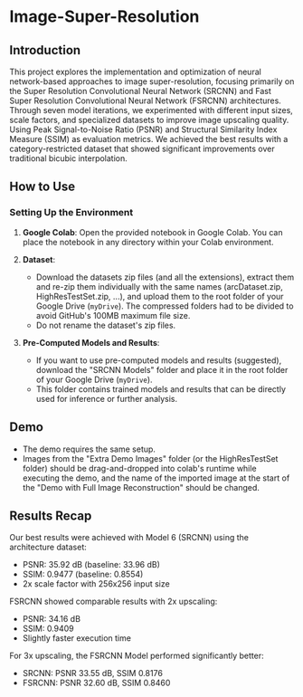 # Image-Super-Resolution

## Introduction
This project explores the implementation and optimization of neural network-based approaches to image super-resolution, focusing primarily on the Super Resolution Convolutional Neural Network (SRCNN) and Fast Super Resolution Convolutional Neural Network (FSRCNN) architectures. Through seven model iterations, we experimented with different input sizes, scale factors, and specialized datasets to improve image upscaling quality. Using Peak Signal-to-Noise Ratio (PSNR) and Structural Similarity Index Measure (SSIM) as evaluation metrics. We achieved the best results with a category-restricted dataset that showed significant improvements over traditional bicubic interpolation.

## How to Use

### Setting Up the Environment
1. **Google Colab**: Open the provided notebook in Google Colab. You can place the notebook in any directory within your Colab environment.

2. **Dataset**: 
   - Download the datasets zip files (and all the extensions), extract them and re-zip them individually with the same names (arcDataset.zip, HighResTestSet.zip, ...), and upload them to the root folder of your Google Drive (`myDrive`). The compressed folders had to be divided to avoid GitHub's 100MB maximum file size.
   - Do not rename the dataset's zip files.

3. **Pre-Computed Models and Results**:
   - If you want to use pre-computed models and results (suggested), download the "SRCNN Models" folder and place it in the root folder of your Google Drive (`myDrive`).
   - This folder contains trained models and results that can be directly used for inference or further analysis.

## Demo
- The demo requires the same setup. 
- Images from the "Extra Demo Images" folder (or the HighResTestSet folder) should be drag-and-dropped into colab's runtime while executing the demo, and the name of the imported image at the start of the "Demo with Full Image Reconstruction" should be changed.

## Results Recap

Our best results were achieved with Model 6 (SRCNN) using the architecture dataset:
- PSNR: 35.92 dB (baseline: 33.96 dB)
- SSIM: 0.9477 (baseline: 0.8554)
- 2x scale factor with 256x256 input size

FSRCNN showed comparable results with 2x upscaling:
- PSNR: 34.16 dB
- SSIM: 0.9409
- Slightly faster execution time

For 3x upscaling, the FSRCNN Model performed significantly better:
- SRCNN: PSNR 33.55 dB, SSIM 0.8176
- FSRCNN: PSNR 32.60 dB, SSIM 0.8460